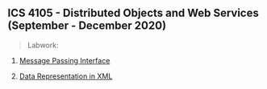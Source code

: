## ICS 4105 - Distributed Objects and Web Services (September - December 2020)

> Labwork:

1. [Message Passing Interface](https://github.com/AllanVikiru/DistributedObjectsWebServices/tree/mpi)

2. [Data Representation in XML](https://github.com/AllanVikiru/DistributedObjectsWebServices/tree/xml) 
